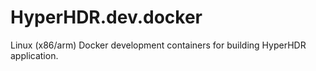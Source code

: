 # HyperHDR.dev.docker  

Linux (x86/arm) Docker development containers for building HyperHDR application.
